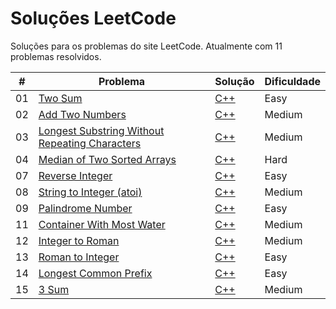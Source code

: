 # Soluções LeetCode
 Soluções para os problemas do site LeetCode. Atualmente com 11 problemas resolvidos.



<table>
<thead>
    <tr>
        <th>#</th>
        <th>Problema</th>
        <th>Solução</th>
        <th>Dificuldade</th>
    </tr>
</thead>
    <tr>
        <td>01</td>
        <td><a href="https://leetcode.com/problems/two-sum/" rel="nofollow">Two Sum</a></td>
        <td><a href="https://github.com/BrunoHarlis/Solucoes_LeetCode/blob/main/Codigos/TwoSum.cpp" rel-"nofollow">C++</td>
        <td>Easy</>
    </tr>
    <tr>
        <td>02</td>
        <td><a href="https://leetcode.com/problems/add-two-numbers/">Add Two Numbers</a></td>
        <td><a href="https://github.com/BrunoHarlis/Solucoes_LeetCode/blob/main/Codigos/AddTwoNumbers.cpp" rel-"nofollow">C++</td>
        <td>Medium</>
    </tr>
    <tr>
        <td>03</td>
        <td><a href="https://leetcode.com/problems/longest-substring-without-repeating-characters/">Longest Substring Without Repeating Characters
</a></td>
        <td><a href="https://github.com/BrunoHarlis/Solucoes_LeetCode/blob/main/Codigos/LongestSubstringWithoutRepeatingCharacters.cpp" rel-"nofollow">C++</td>
        <td>Medium</>
    </tr>
    <tr>
        <td>04</td>
        <td><a href="https://leetcode.com/problems/median-of-two-sorted-arrays/">Median of Two Sorted Arrays</a></td>
        <td><a href="https://github.com/BrunoHarlis/Solucoes_LeetCode/blob/main/Codigos/MedianOfTwoSortedArrays.cpp" rel-"nofollow">C++</td>
        <td>Hard</>
    </tr>
    <tr>
        <td>07</td>
        <td><a href="https://leetcode.com/problems/reverse-integer/">Reverse Integer</a></td>
        <td><a href="https://github.com/BrunoHarlis/Solucoes_LeetCode/blob/main/Codigos/ReverseInteger.cpp" rel-"nofollow">C++</td>
        <td>Easy</>
    </tr>
    <tr>
        <td>08</td>
        <td><a href="https://leetcode.com/problems/string-to-integer-atoi/">String to Integer (atoi)</a></td>
        <td><a href="https://github.com/BrunoHarlis/Solucoes_LeetCode/blob/main/Codigos/StringtoInteger%20(atoi).cpp" rel-"nofollow">C++</td>
        <td>Medium</>
    </tr>
    <tr>
        <td>09</td>
        <td><a href="https://leetcode.com/problems/palindrome-number/">Palindrome Number</a></td>
        <td><a href="https://github.com/BrunoHarlis/Solucoes_LeetCode/blob/main/Codigos/PalindromeNumber.cpp" rel-"nofollow">C++</td>
        <td>Easy</>
    </tr>
    <tr>
        <td>11</td>
        <td><a href="https://leetcode.com/problems/container-with-most-water/">Container With Most Water</a></td>
        <td><a href="https://github.com/BrunoHarlis/Solucoes_LeetCode/blob/main/Codigos/ContainerWithMostWater.cpp" rel-"nofollow">C++</td>
        <td>Medium</>
    </tr>
    <tr>
        <td>12</td>
        <td><a href="https://leetcode.com/problems/integer-to-roman/">Integer to Roman</a></td>
        <td><a href="https://github.com/BrunoHarlis/Solucoes_LeetCode/blob/main/Codigos/IntegerToRoman.cpp" rel-"nofollow">C++</td>
        <td>Medium</>
    </tr>
    <tr>
        <td>13</td>
        <td><a href="https://leetcode.com/problems/roman-to-integer/">Roman to Integer</a></td>
        <td><a href="https://github.com/BrunoHarlis/Solucoes_LeetCode/blob/main/Codigos/13-RomantoInteger.cpp" rel-"nofollow">C++</td>
        <td>Easy</>
    </tr>
    <tr>
        <td>14</td>
        <td><a href="https://leetcode.com/problems/longest-common-prefix/">Longest Common Prefix</a></td>
        <td><a href="https://github.com/BrunoHarlis/Solucoes_LeetCode/blob/main/Codigos/14-LongestCommonPrefix.cpp" rel-"nofollow">C++</td>
        <td>Easy</>
    </tr>
    <tr>
        <td>15</td>
        <td><a href="https://leetcode.com/problems/3sum/">3 Sum</a></td>
        <td><a href="https://github.com/BrunoHarlis/Solucoes_LeetCode/blob/main/Codigos/15-3Sum.cpp" rel-"nofollow">C++</td>
        <td>Medium</>
    </tr>
</table>

